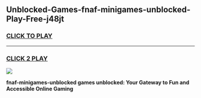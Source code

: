 
## Unblocked-Games-fnaf-minigames-unblocked-Play-Free-j48jt
<h3>
<a href="https://premium76.site?title=fnaf-minigames-unblocked&ref=23A">CLICK TO PLAY</a></h3>
<hr>

<h3>
<a href="https://premium76.site?title=fnaf-minigames-unblocked&ref=23A">CLICK 2 PLAY</a>
  
</h3>

<a href="https://premium76.site?title=fnaf-minigames-unblocked&ref=23A"><img src="https://clearcache.store/games.png"></a>


**fnaf-minigames-unblocked games unblocked: Your Gateway to Fun and Accessible Online Gaming**
